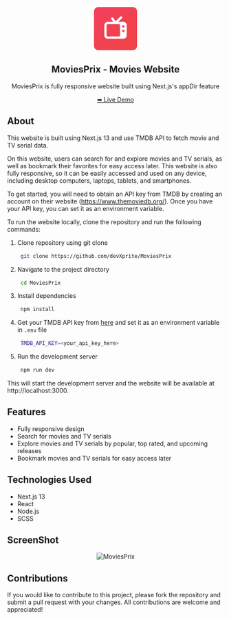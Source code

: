 <div align="center">
    <img src="./public/android-chrome-192x192.png" alt="MoviesPrix" width="100" />
  <h2>MoviesPrix - Movies Website</h2>
  <p>MoviesPrix is fully responsive website built using Next.js's appDir feature </p>
    <a href="https://moviesprix.netlify.app/" target="_blank">➥ Live Demo</a>
</div>

## About
This website is built using Next.js 13 and use TMDB API to fetch movie and TV serial data.

On this website, users can search for and explore movies and TV serials, as well as bookmark their favorites for easy access later. This website is also fully responsive, so it can be easily accessed and used on any device, including desktop computers, laptops, tablets, and smartphones.

To get started, you will need to obtain an API key from TMDB by creating an account on their website (https://www.themoviedb.org/). Once you have your API key, you can set it as an environment variable.

To run the website locally, clone the repository and run the following commands:

1. Clone repository using git clone
   ```bash
    git clone https://github.com/devXprite/MoviesPrix
    ```
2. Navigate to the project directory
   ```bash
    cd MoviesPrix
    ```
3. Install dependencies
   ```bash
    npm install
    ```
4. Get your TMDB API key from [here](https://www.themoviedb.org/) and set it as an environment variable in `.env` file
   ```bash
    TMDB_API_KEY=<your_api_key_here>
    ```
5. Run the development server
   ```bash
    npm run dev
    ```

This will start the development server and the website will be available at http://localhost:3000.

## Features
- Fully responsive design
- Search for movies and TV serials
- Explore movies and TV serials by popular, top rated, and upcoming releases
- Bookmark movies and TV serials for easy access later

## Technologies Used
- Next.js 13
- React
- Node.js
- SCSS

<h2>ScreenShot</h2>
<div align="center">
    <img src="./public/screenshot.png" alt="MoviesPrix" width="400" />
</div>

## Contributions
If you would like to contribute to this project, please fork the repository and submit a pull request with your changes. All contributions are welcome and appreciated! 


